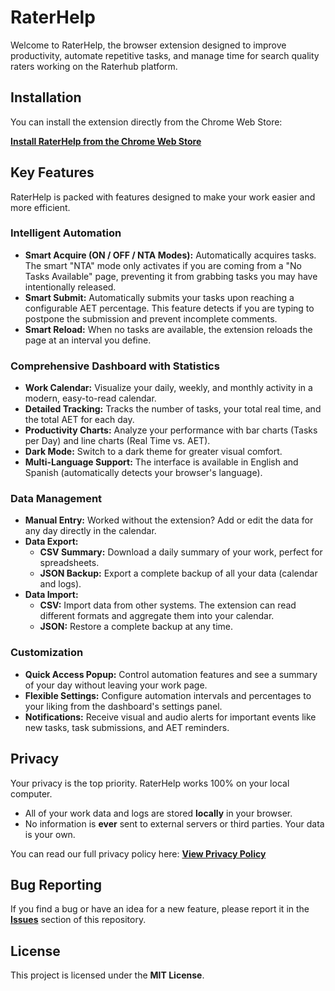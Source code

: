 # RaterHelp

Welcome to RaterHelp, the browser extension designed to improve productivity, automate repetitive tasks, and manage time for search quality raters working on the Raterhub platform.

## Installation

You can install the extension directly from the Chrome Web Store:

**[Install RaterHelp from the Chrome Web Store](LINK_TO_STORE_WHEN_AVAILABLE)**

## Key Features

RaterHelp is packed with features designed to make your work easier and more efficient.

### Intelligent Automation
* **Smart Acquire (ON / OFF / NTA Modes):** Automatically acquires tasks. The smart "NTA" mode only activates if you are coming from a "No Tasks Available" page, preventing it from grabbing tasks you may have intentionally released.
* **Smart Submit:** Automatically submits your tasks upon reaching a configurable AET percentage. This feature detects if you are typing to postpone the submission and prevent incomplete comments.
* **Smart Reload:** When no tasks are available, the extension reloads the page at an interval you define.

### Comprehensive Dashboard with Statistics
* **Work Calendar:** Visualize your daily, weekly, and monthly activity in a modern, easy-to-read calendar.
* **Detailed Tracking:** Tracks the number of tasks, your total real time, and the total AET for each day.
* **Productivity Charts:** Analyze your performance with bar charts (Tasks per Day) and line charts (Real Time vs. AET).
* **Dark Mode:** Switch to a dark theme for greater visual comfort.
* **Multi-Language Support:** The interface is available in English and Spanish (automatically detects your browser's language).

### Data Management
* **Manual Entry:** Worked without the extension? Add or edit the data for any day directly in the calendar.
* **Data Export:**
    * **CSV Summary:** Download a daily summary of your work, perfect for spreadsheets.
    * **JSON Backup:** Export a complete backup of all your data (calendar and logs).
* **Data Import:**
    * **CSV:** Import data from other systems. The extension can read different formats and aggregate them into your calendar.
    * **JSON:** Restore a complete backup at any time.

### Customization
* **Quick Access Popup:** Control automation features and see a summary of your day without leaving your work page.
* **Flexible Settings:** Configure automation intervals and percentages to your liking from the dashboard's settings panel.
* **Notifications:** Receive visual and audio alerts for important events like new tasks, task submissions, and AET reminders.

## Privacy

Your privacy is the top priority. RaterHelp works 100% on your local computer.

* All of your work data and logs are stored **locally** in your browser.
* No information is **ever** sent to external servers or third parties. Your data is your own.

You can read our full privacy policy here: **[View Privacy Policy](URL_TO_YOUR_PRIVACY_POLICY_GIST)**

## Bug Reporting

If you find a bug or have an idea for a new feature, please report it in the **[Issues](URL_TO_YOUR_PUBLIC_REPO/issues)** section of this repository.

## License

This project is licensed under the **MIT License**.
